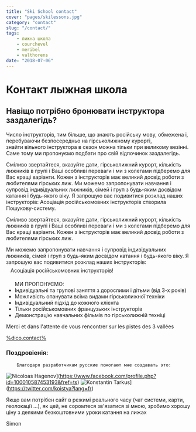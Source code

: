 ```yaml
---
title: "Ski School contact"
cover: "pages/skilessons.jpg"
category: "contact"
slug: "/contact/"
tags:
    - лижна школа
    - courchevel
    - meribel
    - valthorens
date: "2018-07-06"
---
```


# Контакт лыжная школа

## Навіщо потрібно бронювати інструктора заздалегідь?
Число інструкторів, тим більше, що знають російську мову, обмежена і, перебуваючи безпосередньо на гірськолижному курорті,   
знайти вільного інструктора в сезон можна тільки при великому везінні. Саме тому ми пропонуємо подбати про свій відпочинок заздалегідь.
 

Сміливо звертайтеся, вказуйте дати, гірськолижний курорт, кількість лижників в групі і Ваші особливі переваги і ми з колегами підберемо для Вас кращі варіанти.
Кожен з інструкторів має великий досвід роботи з любителями гірських лиж. Ми можемо запропонувати навчання і супровід індивідуальних лижників, сімей і груп з будь-яким досвідом катання і будь-якого віку.
Я запрошую вас подивитися розклад наших інструкторів: Асоціація російськомовних інструкторів створила Пошукову-систему.

Сміливо звертайтеся, вказуйте дати, гірськолижний курорт, кількість лижників в групі і Ваші особливі переваги і ми з колегами підберемо для Вас кращі варіанти.
Кожен з інструкторів має великий досвід роботи з любителями гірських лиж.

Ми можемо запропонувати навчання і супровід індивідуальних лижників, сімей і груп з будь-яким досвідом катання і будь-якого віку.
Я запрошую вас подивитися розклад наших інструкторів:  
<span style='display:inline-block;vertical-align:middle;padding:6px 12px'> Асоціація російськомовних інструкторів!   </span>

<ul> МИ ПРОПОНУЄМО: 
<li>Індивідуальні та групові заняття з дорослими і дітьми (від 3-х років) </li>
<li>Можливість опанувати всіма видами гірськолижної техніки  </li>
<li>Індивідуальний підхід до кожного клієнта </li>
<li>Тільки російськомовних французьких інструкторів </li>
<li>Демонстрацію навчальних фільмів по гірськолижній техніці </li>
</ul>

Merci et dans l'attente de vous rencontrer sur les pistes des 3 vallées

<a href="%mail%?subject=request_skiscool" class="mail">%dico.contact%</a>
 

### Поздровіенія:
            
        Благодаря разработчикам русские помогают мне создавать это:
        
 ![Nicoloas Hagenov](http://graph.facebook.com/100010587453193/picture?type=large)](https://www.facebook.com/profile.php?id=100010587453193&fref=ts)
 ![Konstantin Tarkus](https://pbs.twimg.com/profile_images/916383839609675777/N2nNNxx3_400x400.jpg)](https://twitter.com/koistya?lang=fr)
 
  
Якщо вам потрібен сайт в режимі реального часу (чат системи, карти, геолокації ...), як цей, не соромтеся зв'язатися зі мною,
зробимо хорошу ціну з деякими безкоштовними уроки катання на лижах **<i class="fa fa-smile-o"> </i>**  

Simon    

